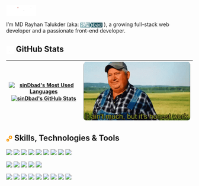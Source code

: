 <img align="center" src="./assets/hello.gif" height="30" alt="Hello" />

I’m MD Rayhan Talukder (aka: <img align="center" src="./assets/sinDbad.svg" height="13" alt="sinDbad" /> ), a growing full-stack web developer and a passionate front-end developer.

<h2><img align="center" src="./assets/chart.gif" height="20" alt="chart" /> GitHub Stats</h2>

| <a href="https://github.com/rayhantr"><img align="center" src="https://github-readme-stats.vercel.app/api/top-langs/?username=rayhantr&title_color=ffffff&text_color=c9cacc&icon_color=11303B&labelColor=344A53&bg_color=30,2A6E76,11303B&hide_border=true&layout=compact&card_width=322"  alt="sinDbad's Most Used Languages" /><img align="center" src="https://github-readme-stats.vercel.app/api?username=rayhantr&show_icons=true&line_height=25&count_private=true&hide=prs,issues&title_color=ffffff&text_color=c9cacc&icon_color=4AB097&bg_color=30,2A6E76,11303B&hide_border=true&hide_rank=true" alt="sinDbad's GitHub Stats" /></a> | <img src="./assets/honesty.gif" alt="It ain't much, but it's honest work" width="870"> |
| ---------------------------------------------------------------------------------------------------------------------------------------------------------------------------------------------------------------------------------------------------------------------------------------------------------------------------------------------------------------------------------------------------------------------------------------------------------------------------------------------------------------------------------------------------------------------------------------------------------------------------------------------- | -------------------------------------------------------------------------------------- |

<h2><img align="center" src="./assets/gears.gif" height="20" alt="Skills, Technologies & Tools" /> Skills, Technologies & Tools</h2>

![](https://img.shields.io/badge/React-informational?style=flat&logo=react&color=11303B&labelColor=344A53)
![](https://img.shields.io/badge/Redux-informational?style=flat&logo=Redux&logoColor=764ABC&color=11303B&labelColor=344A53)
![](https://img.shields.io/badge/React%20Query-informational?style=flat&logo=React%20Query&logoColor=FF4154&color=11303B&labelColor=344A53)
![](https://img.shields.io/badge/JavaScript-informational?style=flat&logo=JavaScript&color=11303B&labelColor=344A53)
![](https://img.shields.io/badge/TypeScript-informational?style=flat&logo=TypeScript&color=11303B&labelColor=344A53)
![](https://img.shields.io/badge/MongoDB-informational?style=flat&logo=MongoDB&logoColor=47A248&color=11303B&labelColor=344A53)
![](https://img.shields.io/badge/MySQL-informational?style=flat&logo=MySQL&color=11303B&labelColor=344A53)
![](https://img.shields.io/badge/GraphQL-informational?style=flat&logo=GraphQL&logoColor=E10098&color=11303B&labelColor=344A53)
![](https://img.shields.io/badge/Hasura-informational?style=flat&logo=Hasura&logoColor=1EB4D4&color=11303B&labelColor=344A53)

![](https://img.shields.io/badge/CSS-informational?style=flat&logo=css3&logoColor=1572B6&color=11303B&labelColor=344A53)
![](https://img.shields.io/badge/Sass-informational?style=flat&logo=Sass&color=11303B&labelColor=344A53)
![](https://img.shields.io/badge/Tailwind-informational?style=flat&logo=Tailwind-CSS&color=11303B&labelColor=344A53)
![](https://img.shields.io/badge/MUI-informational?style=flat&logo=MUI&logoColor=1572B6&color=11303B&labelColor=344A53)
![](https://img.shields.io/badge/Ant%20Design-informational?style=flat&logo=Ant%20Design&logoColor=0170FE&color=11303B&labelColor=344A53)

![](https://img.shields.io/badge/GitHub-informational?style=flat&logo=GitHub&logoColor=181717&color=11303B&labelColor=344A53)
![](https://img.shields.io/badge/Bitbucket-informational?style=flat&logo=Bitbucket&logoColor=0052CC&color=11303B&labelColor=344A53)
![](https://img.shields.io/badge/NPM-informational?style=flat&logo=npm&color=11303B&labelColor=344A53)
![](https://img.shields.io/badge/Postman-informational?style=flat&logo=Postman&color=11303B&labelColor=344A53)
![](https://img.shields.io/badge/Photoshop-informational?style=flat&logo=Adobe-Photoshop&color=11303B&labelColor=344A53)
![](https://img.shields.io/badge/Illustrator-informational?style=flat&logo=Adobe-Illustrator&color=11303B&labelColor=344A53)
![](https://img.shields.io/badge/AdobeXD-informational?style=flat&logo=Adobe-XD&color=11303B&labelColor=344A53)
![](https://img.shields.io/badge/Figma-informational?style=flat&logo=Figma&logoColor=F24E1E&color=11303B&labelColor=344A53)
![](https://img.shields.io/badge/VS%20Code-informational?style=flat&logo=Visual%20Studio%20Code&logoColor=007ACC&color=11303B&labelColor=344A53)
